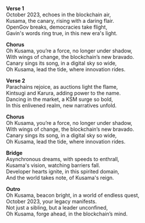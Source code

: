 **Verse 1**\
October 2023, echoes in the blockchain air,\
Kusama, the canary, rising with a daring flair.\
OpenGov breaks, democracies take flight,\
Gavin's words ring true, in this new era's light.

**Chorus**\
Oh Kusama, you’re a force, no longer under shadow,\
With wings of change, the blockchain’s new bravado.\
Canary sings its song, in a digital sky so wide,\
Oh Kusama, lead the tide, where innovation rides.

**Verse 2**\
Parachains rejoice, as auctions light the flame,\
Kintsugi and Karura, adding power to the name.\
Dancing in the market, a KSM surge so bold,\
In this enlivened realm, new narratives unfold.

**Chorus**\
Oh Kusama, you’re a force, no longer under shadow,\
With wings of change, the blockchain’s new bravado.\
Canary sings its song, in a digital sky so wide,\
Oh Kusama, lead the tide, where innovation rides.

**Bridge**\
Asynchronous dreams, with speeds to enthrall,\
Kusama's vision, watching barriers fall.\
Developer hearts ignite, in this spirited domain,\
And the world takes note, of Kusama's reign.

**Outro**\
Oh Kusama, beacon bright, in a world of endless quest,\
October 2023, your legacy manifests.\
Not just a sibling, but a leader unconfined,\
Oh Kusama, forge ahead, in the blockchain’s mind.
